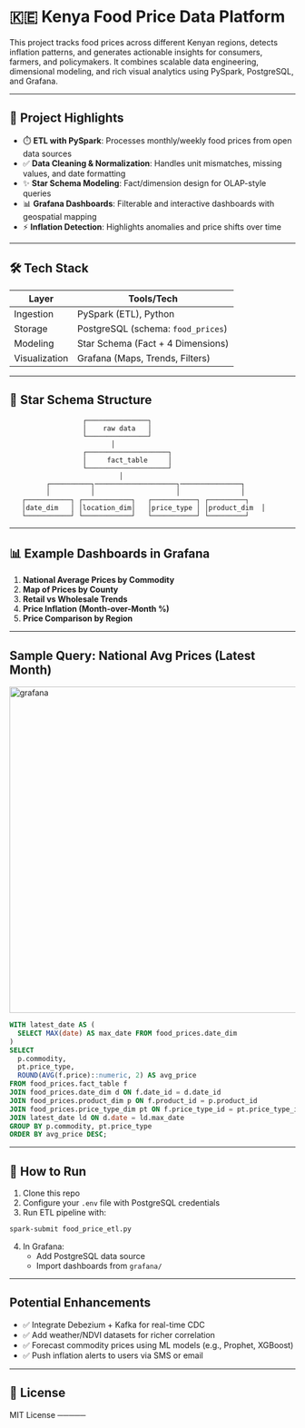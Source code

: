 # 🇰🇪 Kenya Food Price Data Platform

This project tracks food prices across different Kenyan regions, detects inflation patterns, and generates actionable insights for consumers, farmers, and policymakers. It combines scalable data engineering, dimensional modeling, and rich visual analytics using PySpark, PostgreSQL, and Grafana.

---

## 🧹 Project Highlights

- ⏱️ **ETL with PySpark**: Processes monthly/weekly food prices from open data sources
- ✅ **Data Cleaning & Normalization**: Handles unit mismatches, missing values, and date formatting
- ✨ **Star Schema Modeling**: Fact/dimension design for OLAP-style queries
- 📊 **Grafana Dashboards**: Filterable and interactive dashboards with geospatial mapping
- ⚡ **Inflation Detection**: Highlights anomalies and price shifts over time

---

## 🛠️ Tech Stack

| Layer        | Tools/Tech                         |
|--------------|------------------------------------|
| Ingestion    | PySpark (ETL), Python              |
| Storage      | PostgreSQL (schema: `food_prices`) |
| Modeling     | Star Schema (Fact + 4 Dimensions)  |
| Visualization| Grafana (Maps, Trends, Filters)    |

---

## 📁 Star Schema Structure

```plaintext
                  ┌───────────────┐
                  │    raw data   │
                  └───────────────┘
                         │
                  ┌────────────────────┐
                  │     fact_table     │
                  └────────────────────┘
                           │
         ┌──────────┐────────────────────┐───────────────┐
         │          │                    │               │
   ┌───────────┐ ┌────────────┐   ┌───────────┐ ┌─────────┐
   │date_dim   │ │location_dim│   │price_type │ │product_dim  │
   └───────────┘ └────────────┘   └───────────┘ └─────────┘
```

---

## 📊 Example Dashboards in Grafana

1. **National Average Prices by Commodity** 
2. **Map of Prices by County** 
3. **Retail vs Wholesale Trends** 
4. **Price Inflation (Month-over-Month %)** 
5. **Price Comparison by Region** 

---

## Sample Query: National Avg Prices (Latest Month)
<img width="1345" height="575" alt="grafana" src="https://github.com/user-attachments/assets/f41d08f1-d5d8-41cd-a297-cc635f345da1" />



```sql
WITH latest_date AS (
  SELECT MAX(date) AS max_date FROM food_prices.date_dim
)
SELECT
  p.commodity,
  pt.price_type,
  ROUND(AVG(f.price)::numeric, 2) AS avg_price
FROM food_prices.fact_table f
JOIN food_prices.date_dim d ON f.date_id = d.date_id
JOIN food_prices.product_dim p ON f.product_id = p.product_id
JOIN food_prices.price_type_dim pt ON f.price_type_id = pt.price_type_id
JOIN latest_date ld ON d.date = ld.max_date
GROUP BY p.commodity, pt.price_type
ORDER BY avg_price DESC;
```

---

## 📖 How to Run

1. Clone this repo
2. Configure your `.env` file with PostgreSQL credentials
3. Run ETL pipeline with:

```bash
spark-submit food_price_etl.py
```

4. In Grafana:
   - Add PostgreSQL data source
   - Import dashboards from `grafana/`

---

## Potential Enhancements

- ✅ Integrate Debezium + Kafka for real-time CDC
- ✅ Add weather/NDVI datasets for richer correlation
- ✅ Forecast commodity prices using ML models (e.g., Prophet, XGBoost)
- ✅ Push inflation alerts to users via SMS or email

---

## 📄 License

MIT License
─────

